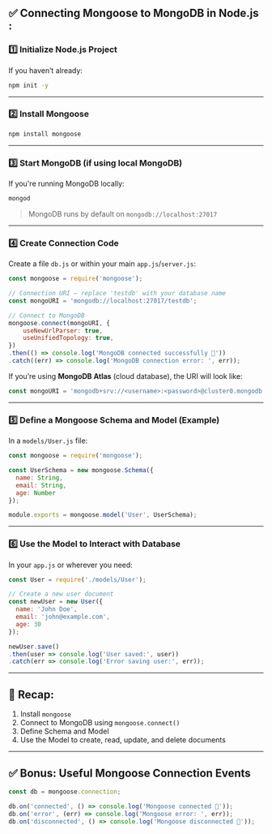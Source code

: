 ## ✅ Connecting Mongoose to MongoDB in Node.js :

### 1️⃣ Initialize Node.js Project

If you haven’t already:

```bash
npm init -y
```

---

### 2️⃣ Install Mongoose

```bash
npm install mongoose
```

---

### 3️⃣ Start MongoDB (if using local MongoDB)

If you're running MongoDB locally:

```bash
mongod
```

> MongoDB runs by default on `mongodb://localhost:27017`

---

### 4️⃣ Create Connection Code

Create a file `db.js` or within your main `app.js`/`server.js`:

```javascript
const mongoose = require('mongoose');

// Connection URI — replace 'testdb' with your database name
const mongoURI = 'mongodb://localhost:27017/testdb';

// Connect to MongoDB
mongoose.connect(mongoURI, {
    useNewUrlParser: true,
    useUnifiedTopology: true,
})
.then(() => console.log('MongoDB connected successfully 🚀'))
.catch((err) => console.log('MongoDB connection error: ', err));
```

If you’re using **MongoDB Atlas** (cloud database), the URI will look like:

```javascript
const mongoURI = 'mongodb+srv://<username>:<password>@cluster0.mongodb.net/testdb?retryWrites=true&w=majority';
```

---

### 5️⃣ Define a Mongoose Schema and Model (Example)

In a `models/User.js` file:

```javascript
const mongoose = require('mongoose');

const UserSchema = new mongoose.Schema({
  name: String,
  email: String,
  age: Number
});

module.exports = mongoose.model('User', UserSchema);
```

---

### 6️⃣ Use the Model to Interact with Database

In your `app.js` or wherever you need:

```javascript
const User = require('./models/User');

// Create a new user document
const newUser = new User({
  name: 'John Doe',
  email: 'john@example.com',
  age: 30
});

newUser.save()
.then(user => console.log('User saved:', user))
.catch(err => console.log('Error saving user:', err));
```

---

## 📌 Recap:

1. Install `mongoose`
2. Connect to MongoDB using `mongoose.connect()`
3. Define Schema and Model
4. Use the Model to create, read, update, and delete documents

---

## ✅ Bonus: Useful Mongoose Connection Events

```javascript
const db = mongoose.connection;

db.on('connected', () => console.log('Mongoose connected 🔗'));
db.on('error', (err) => console.log('Mongoose error: ', err));
db.on('disconnected', () => console.log('Mongoose disconnected 🚫'));
```

